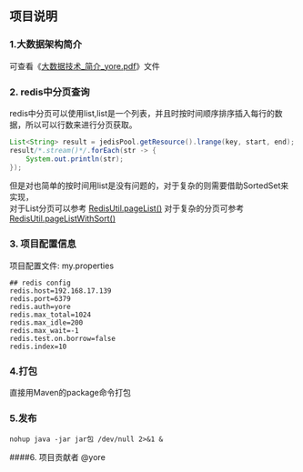 项目说明
-----------------
### 1.大数据架构简介
可查看《[大数据技术_简介_yore.pdf](./大数据技术_简介_yore.pdf)》文件

### 2. redis中分页查询
redis中分页可以使用list,list是一个列表，并且时按时间顺序排序插入每行的数据，所以可以行数来进行分页获取。
```java
List<String> result = jedisPool.getResource().lrange(key, start, end);
result/*.stream()*/.forEach(str -> {
    System.out.println(str);
});
```
但是对也简单的按时间用list是没有问题的，对于复杂的则需要借助SortedSet来实现，
<br/>
对于List分页可以参考 [RedisUtil.pageList()](./example/src/main/java/top/cnstu/apitx/utils/RedisUtil.java)
对于复杂的分页可参考 [RedisUtil.pageListWithSort()](./example/src/main/java/top/cnstu/apitx/utils/RedisUtil.java)


### 3. 项目配置信息
项目配置文件: my.properties
```
## redis config
redis.host=192.168.17.139
redis.port=6379
redis.auth=yore
redis.max_total=1024
redis.max_idle=200
redis.max_wait=-1
redis.test.on.borrow=false
redis.index=10

```

### 4.打包
 直接用Maven的package命令打包
 
### 5.发布
 ```
 nohup java -jar jar包 /dev/null 2>&1 &
 ```


####6. 项目贡献者
@yore



